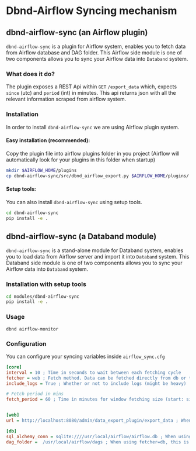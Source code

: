 # Dbnd-Airflow Syncing mechanism

## dbnd-airflow-sync (an Airflow plugin) 

`dbnd-airflow-sync` is a plugin for Airflow system, enables you to fetch data from Airflow database and DAG folder. 
This Airflow side module is one of two components allows you to sync your Airflow data into `Databand` system.
  
### What does it do?
The plugin exposes a REST Api within `GET` `/export_data` which, expects `since` (utc) and `period` (int) in minutes.
This api returns json with all the relevant information scraped from airflow system.

### Installation
In order to install `dbnd-airflow-sync` we are using Airflow plugin system.

#### Easy installation (recommended):
Copy the plugin file into airflow plugins folder in you project (Airflow will automatically look for your plugins in this folder when startup)
```bash
mkdir $AIRFLOW_HOME/plugins
cp dbnd-airflow-sync/src/dbnd_airflow_export.py $AIRFLOW_HOME/plugins/
```

#### Setup tools:
You can also install `dbnd-airflow-sync` using setup tools.
```bash
cd dbnd-airflow-sync
pip install -e .
```

## dbnd-airflow-sync (a Databand module) 

`dbnd-airflow-sync` is a stand-alone module for Databand system, enables you to load data from Airflow server and import it into `Databand` system. 
This Databand side module is one of two components allows you to sync your Airflow data into `Databand` system.
 

### Installation with setup tools
```bash
cd modules/dbnd-airflow-sync
pip install -e .
```
 
### Usage
`dbnd airflow-monitor`


### Configuration
You can configure your syncing variables inside `airflow_sync.cfg`

```cfg
[core]
interval = 10 ; Time in seconds to wait between each fetching cycle 
fetcher = web ; Fetch method. Data can be fetched directly from db or through rest api [web\db] 
include_logs = True ; Whether or not to include logs (might be heavy)

# Fetch period in mins
fetch_period = 60 ; Time in minutes for window fetching size (start: since, end: since + period)


[web]
url = http://localhost:8080/admin/data_export_plugin/export_data ; When using fetcher=web, try this url

[db]
sql_alchemy_conn = sqlite:////usr/local/airflow/airflow.db ; When using fetcher=db, use this sql connection string
dag_folder =  /usr/local/airflow/dags ; When using fetcher=db, this is the dag folder location
```
